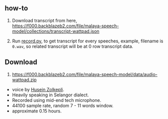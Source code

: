 ## how-to

1. Download transcript from here, https://f000.backblazeb2.com/file/malaya-speech-model/collections/transcript-wattpad.json

2. Run [record.py](record.py), to get transcript for every speeches, example, filename is `0.wav`, so related transcript will be at 0 row transcript data.

## Download

1. https://f000.backblazeb2.com/file/malaya-speech-model/data/audio-wattpad.zip

  - voice by [Husein Zolkepli](https://www.linkedin.com/in/husein-zolkepli/).
  - Heavily speaking in Selangor dialect.
  - Recorded using mid-end tech microphone.
  - 44100 sample rate, random 7 - 11 words window.
  - approximate 0.15 hours.
